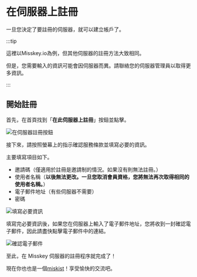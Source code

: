 # 在伺服器上註冊

一旦您決定了要註冊的伺服器，就可以建立帳戶了。

:::tip

這裡以Misskey.io為例，但其他伺服器的註冊方法大致相同。

但是，您需要輸入的資訊可能會因伺服器而異。請聯絡您的伺服器管理員以取得更多資訊。

:::

## 開始註冊

首先，在首頁找到「**在此伺服器上註冊**」按鈕並點擊。

![在伺服器註冊按鈕](/img/docs/for-users/onboarding/join-server/1.ja.png)

接下來，請按照螢幕上的指示確認服務條款並填寫必要的資訊。

主要填寫項目如下。

- 邀請碼（僅適用於註冊是邀請制的情況。如果沒有則無法註冊。）
- 使用者名稱（**以後無法更改。一旦您取消會員資格，您將無法再次取得相同的使用者名稱。**）
- 電子郵件地址（有些伺服器不需要）
- 密碼

![填寫必要資訊](/img/docs/for-users/onboarding/join-server/2.ja.png)

填寫完必要資訊後，如果您在伺服器上輸入了電子郵件地址，您將收到一封確認電子郵件，因此請盡快點擊電子郵件中的連結。

![確認電子郵件](/img/docs/for-users/onboarding/join-server/3.ja.png)

至此，在 Misskey 伺服器的註冊程序就完成了！

現在你也也是一個[miskist](../resources/glossary/#miskist)！享受愉快的交流吧。
